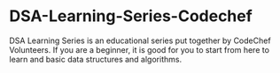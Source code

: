 # DSA-Learning-Series-Codechef
DSA Learning Series is an educational series put together by CodeChef Volunteers.
If you are a beginner, it is good for you to start from here to learn and basic data structures and algorithms.
